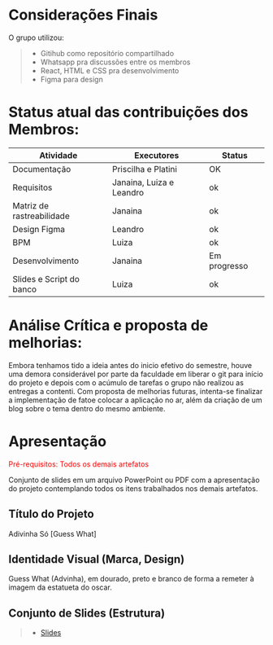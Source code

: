 # Considerações Finais 

O grupo utilizou: 
> - Gitihub como repositório compartilhado
> - Whatsapp pra discussões entre os membros
> - React, HTML e CSS pra desenvolvimento
> - Figma para design

# Status atual das contribuições dos Membros:

|Atividade|Executores |Status              |
|--------------------|------------------------------------|----------------------------------------|
|Documentação|Priscilha e Platini| OK |
|Requisitos|Janaina, Luiza e Leandro| ok |
|Matriz de rastreabilidade|Janaina| ok |
|Design Figma|Leandro| ok |
|BPM | Luiza| ok |
|Desenvolvimento|Janaina| Em progresso |
|Slides e Script do banco|Luiza| ok |



# Análise Crítica e proposta de melhorias:

Embora tenhamos tido a ideia antes do inicio efetivo do semestre, houve uma demora considerável por parte da faculdade em liberar o git para início do projeto e depois com o acúmulo de tarefas o grupo não realizou as entregas a contenti. Com proposta de melhorias futuras, intenta-se finalizar a implementação de fatoe colocar a aplicação no ar, além da criação de um blog sobre o tema dentro do mesmo ambiente.

# Apresentação 

<span style="color:red">Pré-requisitos: Todos os demais artefatos</span>

Conjunto de slides em um arquivo PowerPoint ou PDF com a apresentação do projeto contemplando todos os itens trabalhados nos demais artefatos.

## Título do Projeto

Adivinha Só [Guess What]

## Identidade Visual (Marca, Design)

Guess What (Advinha), em dourado, preto e branco  de forma a remeter à imagem da estatueta do oscar.

## Conjunto de Slides (Estrutura)

> - [Slides]([https://revistapegn.globo.com/Noticias/noticia/2014/07/regra-10-20-30-para-apresentacoes-de-sucesso.html](https://meet.google.com/cpk-myhe-ibt))
 
